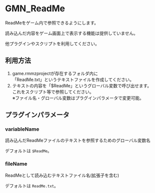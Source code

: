 # GMN_ReadMe

ReadMeをゲーム内で参照できるようにします。

読み込んだ内容をゲーム画面上で表示する機能は提供していません。

他プラグインやスクリプトを利用してください。

## 利用方法

1. game.rmmzprojectが存在するフォルダ内に<br>
「ReadMe.txt」というテキストファイルを作成してください。<br>
2. テキストの内容を「$ReadMe」というグローバル変数で呼び出せます。<br>
これをスクリプト等で参照してください。<br>
※ファイル名・グローバル変数はプラグインパラメータで変更可能。<br>

## プラグインパラメータ

### variableName
読み込んだReadMeファイルのテキストを参照するためのグローバル変数名

デフォルトは `$ReadMe`。

### fileName
ReadMeとして読み込むテキストファイル名(拡張子を含む)

デフォルトは `ReadMe.txt`。